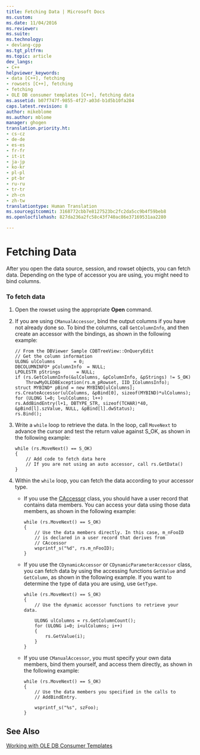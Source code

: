 ```yaml
---
title: Fetching Data | Microsoft Docs
ms.custom: 
ms.date: 11/04/2016
ms.reviewer: 
ms.suite: 
ms.technology:
- devlang-cpp
ms.tgt_pltfrm: 
ms.topic: article
dev_langs:
- C++
helpviewer_keywords:
- data [C++], fetching
- rowsets [C++], fetching
- fetching
- OLE DB consumer templates [C++], fetching data
ms.assetid: b07f747f-9855-4f27-a03d-b1d5b10fa284
caps.latest.revision: 8
author: mikeblome
ms.author: mblome
manager: ghogen
translation.priority.ht:
- cs-cz
- de-de
- es-es
- fr-fr
- it-it
- ja-jp
- ko-kr
- pl-pl
- pt-br
- ru-ru
- tr-tr
- zh-cn
- zh-tw
translationtype: Human Translation
ms.sourcegitcommit: 3168772cbb7e8127523bc2fc2da5cc9b4f59beb8
ms.openlocfilehash: 827da236a2fc58c43f740ac86e37169531aa2280

---
```

# Fetching Data
After you open the data source, session, and rowset objects, you can fetch data. Depending on the type of accessor you are using, you might need to bind columns.  
  
### To fetch data  
  
1.  Open the rowset using the appropriate **Open** command.  
  
2.  If you are using `CManualAccessor`, bind the output columns if you have not already done so. To bind the columns, call `GetColumnInfo`, and then create an accessor with the bindings, as shown in the following example:  
  
    ```  
    // From the DBViewer Sample CDBTreeView::OnQueryEdit  
    // Get the column information  
    ULONG ulColumns       = 0;  
    DBCOLUMNINFO* pColumnInfo  = NULL;  
    LPOLESTR pStrings      = NULL;  
    if (rs.GetColumnInfo(&ulColumns, &pColumnInfo, &pStrings) != S_OK)  
        ThrowMyOLEDBException(rs.m_pRowset, IID_IColumnsInfo);  
    struct MYBIND* pBind = new MYBIND[ulColumns];  
    rs.CreateAccessor(ulColumns, &pBind[0], sizeof(MYBIND)*ulColumns);  
    for (ULONG l=0; l<ulColumns; l++)  
    rs.AddBindEntry(l+1, DBTYPE_STR, sizeof(TCHAR)*40, &pBind[l].szValue, NULL, &pBind[l].dwStatus);  
    rs.Bind();  
    ```  
  
3.  Write a `while` loop to retrieve the data. In the loop, call `MoveNext` to advance the cursor and test the return value against S_OK, as shown in the following example:  
  
    ```  
    while (rs.MoveNext() == S_OK)  
    {  
        // Add code to fetch data here  
        // If you are not using an auto accessor, call rs.GetData()  
    }  
    ```  
  
4.  Within the `while` loop, you can fetch the data according to your accessor type.  
  
    -   If you use the [CAccessor](../../data/oledb/caccessor-class.md) class, you should have a user record that contains data members. You can access your data using those data members, as shown in the following example:  
  
        ```  
        while (rs.MoveNext() == S_OK)  
        {  
            // Use the data members directly. In this case, m_nFooID  
            // is declared in a user record that derives from  
            // CAccessor  
            wsprintf_s("%d", rs.m_nFooID);   
        }  
        ```  
  
    -   If you use the `CDynamicAccessor` or `CDynamicParameterAccessor` class, you can fetch data by using the accessing functions `GetValue` and `GetColumn`, as shown in the following example. If you want to determine the type of data you are using, use `GetType`.  
  
        ```  
        while (rs.MoveNext() == S_OK)  
        {  
            // Use the dynamic accessor functions to retrieve your data.  
  
            ULONG ulColumns = rs.GetColumnCount();  
            for (ULONG i=0; i<ulColumns; i++)  
            {  
                rs.GetValue(i);  
            }  
        }  
        ```  
  
    -   If you use `CManualAccessor`, you must specify your own data members, bind them yourself, and access them directly, as shown in the following example:  
  
        ```  
        while (rs.MoveNext() == S_OK)  
        {  
            // Use the data members you specified in the calls to  
            // AddBindEntry.  
  
            wsprintf_s("%s", szFoo);  
        }  
        ```  
  
## See Also  
 [Working with OLE DB Consumer Templates](../../data/oledb/working-with-ole-db-consumer-templates.md)


<!--HONumber=Jan17_HO1-->


